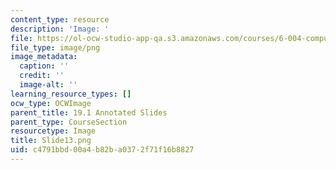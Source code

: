 ```yaml
---
content_type: resource
description: 'Image: '
file: https://ol-ocw-studio-app-qa.s3.amazonaws.com/courses/6-004-computation-structures-spring-2017/c4791bbd00a4b82ba0372f71f16b8827_Slide13.png
file_type: image/png
image_metadata:
  caption: ''
  credit: ''
  image-alt: ''
learning_resource_types: []
ocw_type: OCWImage
parent_title: 19.1 Annotated Slides
parent_type: CourseSection
resourcetype: Image
title: Slide13.png
uid: c4791bbd-00a4-b82b-a037-2f71f16b8827
---
```

